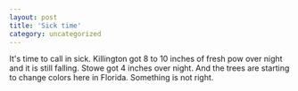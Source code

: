 ```yaml
---
layout: post
title: 'Sick time'
category: uncategorized
---
```


It's time to call in sick.  Killington got 8 to 10 inches of fresh pow over night and it is still falling.  Stowe got 4 inches over night.  And the trees are starting to change colors here in Florida.  Something is not right.
